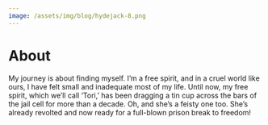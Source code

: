 ```yaml
---
image: /assets/img/blog/hydejack-8.png
---
```


# About

My journey is about finding myself. I’m a free spirit, and in a cruel world like ours, I have felt small and inadequate most of my life. Until now, my free spirit, which we’ll call ‘Tori,’ has been dragging a tin cup across the bars of the jail cell for more than a decade. Oh, and she’s a feisty one too. She’s already revolted and now ready for a full-blown prison break to freedom!